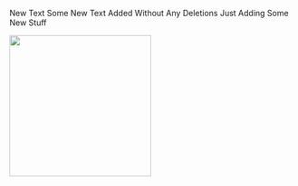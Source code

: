 New Text
Some New Text Added Without Any Deletions
Just Adding Some New Stuff

<img src = "https://media.giphy.com/media/vVzH2XY3Y0Ar6/giphy.gif" height = "250" width = "250">


